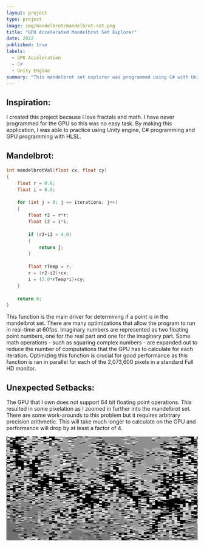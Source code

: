 ```yaml
---
layout: project
type: project
image: img/mandelbrot/mandelbrot-set.png
title: "GPU Accelerated Mandelbrot Set Explorer"
date: 2022
published: true
labels:
  - GPU Acceleration
  - C#
  - Unity Engine
summary: "This mandelbrot set explorer was programmed using C# with Unity game engine and HLSL for GPU acceleration."
---
```


## Inspiration: 
I created this project because I love fractals and math. I have never programmed for the GPU so this was no easy task. By making this application, I was able to practice using Unity engine, C# programming and GPU programming with HLSL.

## Mandelbrot:
```c
int mandelbrotVal(float cx, float cy)
{    
    float r = 0.0;
    float i = 0.0;
    
    for (int j = 0; j <= iterations; j++)
    {
        float r2 = r*r;
        float i2 = i*i;
        
        if (r2+i2 > 4.0)
        {
            return j;
        }
        
        float rTemp = r;
        r = (r2-i2)+cx;
        i = (2.0*rTemp*i)+cy;
    }
    
    return 0;
}
```
This function is the main driver for determining if a point is in the mandelbrot set. There are many optimizations that allow the program to run in real-time at 60fps. Imaginary numbers are represented as two floating point numbers, one for the real part and one for the imaginary part. Some math operations - such as squaring complex numbers - are expanded out to reduce the number of computations that the GPU has to calculate for each iteration. Optimizing this function is crucial for good performance as this function is ran in parallel for each of the 2,073,600 pixels in a standard Full HD monitor.

## Unexpected Setbacks:
The GPU that I own does not support 64 bit floating point operations. This resulted in some pixelation as I zoomed in further into the mandelbrot set. There are some work-arounds to this problem but it requires arbitrary precision arithmetic. This will take much longer to calculate on the GPU and performance will drop by at least a factor of 4.

<img src="../img/mandelbrot/mandelbrot-pixelated.png" width="800">
